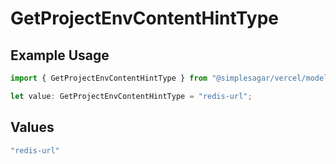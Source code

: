 # GetProjectEnvContentHintType

## Example Usage

```typescript
import { GetProjectEnvContentHintType } from "@simplesagar/vercel/models/getprojectenvop.js";

let value: GetProjectEnvContentHintType = "redis-url";
```

## Values

```typescript
"redis-url"
```